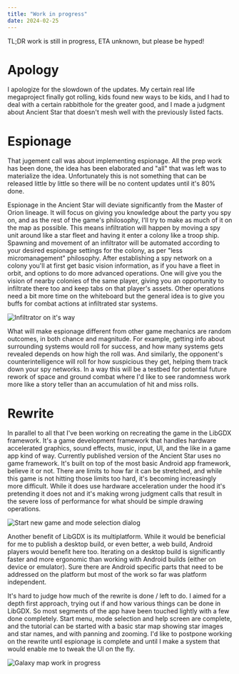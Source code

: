 ```yaml
---
title: "Work in progress"
date: 2024-02-25
---
```


TL;DR work is still in progress, ETA unknown, but please be hyped!

# Apology

I apologize for the slowdown of the updates. My certain real life megaproject finally got rolling, kids found new ways to be kids, and I had to deal with a certain rabbithole for the greater good, and I made a judgment about Ancient Star that doesn't mesh well with the previously listed facts.

# Espionage

That jugement call was about implementing espionage. All the prep work has been done, the idea has been elaborated and "all" that was left was to materialize the idea. Unfortunately this is not something that can be released little by little so there will be no content updates until it's 80% done.

Espionage in the Ancient Star will deviate significantly from the Master of Orion lineage. It will focus on giving you knowledge about the party you spy on, and as the rest of the game's philosophy, I'll try to make as much of it on the map as possible. This means infiltration will happen by moving a spy unit around like a star fleet and having it enter a colony like a troop ship. Spawning and movement of an infiltrator will be automated according to your desired espionage settings for the colony, as per "less micromanagement" philosophy. After establishing a spy network on a colony you'll at first get basic vision information, as if you have a fleet in orbit, and options to do more advanced operations. One will give you the vision of nearby colonies of the same player, giving you an opportunity to infiltrate there too and keep tabs on that player's assets. Other operations need a bit more time on the whiteboard but the general idea is to give you buffs for combat actions at infiltrated star systems.

![Infiltrator on it's way](./assets/infiltrator-flying.png)

What will make espionage different from other game mechanics are random outcomes, in both chance and magnitude. For example, getting info about surrounding systems would roll for success, and how many systems gets revealed depends on how high the roll was. And similarly, the opponent's counterintelligence will roll for how suspicious they get, helping them track down your spy networks. In a way this will be a testbed for potential future rework of space and ground combat where I'd like to see randomness work more like a story teller than an accumulation of hit and miss rolls.

# Rewrite

In parallel to all that I've been working on recreating the game in the LibGDX framework. It's a game development framework that handles hardware accelerated graphics, sound effects, music, input, UI, and the like in a game app kind of way. Currently published version of the Ancient Star uses no game framework. It's built on top of the most basic Android app framework, believe it or not. There are limits to how far it can be stretched, and while this game is not hitting those limits too hard, it's becoming increasingly more difficult. While it does use hardware acceleration under the hood it's pretending it does not and it's making wrong judgment calls that result in the severe loss of performance for what should be simple drawing operations.

![Start new game and mode selection dialog](./assets/rewrite-select-mode.png)

Another benefit of LibGDX is its multiplatform. While it would be beneficial for me to publish a desktop build, or even better, a web build, Android players would benefit here too. Iterating on a desktop build is significantly faster and more ergonomic than working with Android builds (either on device or emulator). Sure there are Android specific parts that need to be addressed on the platform but most of the work so far was platform independent.

It's hard to judge how much of the rewrite is done / left to do. I aimed for a depth first approach, trying out if and how various things can be done in LibGDX. So most segments of the app have been touched lightly with a few done completely. Start menu, mode selection and help screen are complete, and the tutorial can be started with a basic star map showing star images and star names, and with panning and zooming. I'd like to postpone working on the rewrite until espionage is complete and until I make a system that would enable me to tweak the UI on the fly.

![Galaxy map work in progress](./assets/rewrite-tutorial-wip.png)